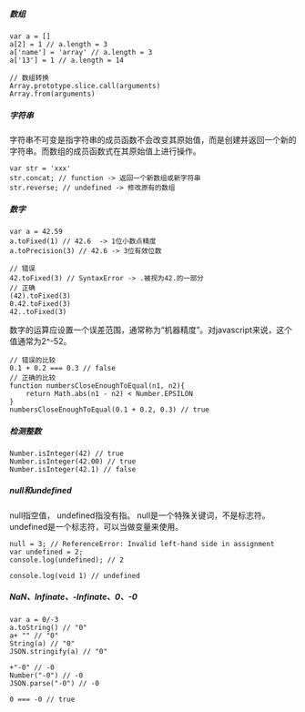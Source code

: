 #####   数组
```
var a = []
a[2] = 1 // a.length = 3
a['name'] = 'array' // a.length = 3
a['13'] = 1 // a.length = 14

// 数组转换
Array.prototype.slice.call(arguments)
Array.from(arguments)
```

#####   字符串
字符串不可变是指字符串的成员函数不会改变其原始值，而是创建并返回一个新的字符串。而数组的成员函数式在其原始值上进行操作。
```
var str = 'xxx'
str.concat; // function -> 返回一个新数组或新字符串
str.reverse; // undefined -> 修改原有的数组
```

#####   数字
```
var a = 42.59
a.toFixed(1) // 42.6  -> 1位小数点精度
a.toPrecision(3) // 42.6 -> 3位有效位数

// 错误
42.toFixed(3) // SyntaxError -> .被视为42.的一部分
// 正确
(42).toFixed(3)
0.42.toFixed(3)
42..toFixed(3)
```

数字的运算应设置一个误差范围，通常称为“机器精度”。对javascript来说，这个值通常为2^-52。
```
// 错误的比较
0.1 + 0.2 === 0.3 // false
// 正确的比较
function numbersCloseEnoughToEqual(n1, n2){
    return Math.abs(n1 - n2) < Number.EPSILON
}
numbersCloseEnoughToEqual(0.1 + 0.2, 0.3) // true
```

#####   检测整数
```
Number.isInteger(42) // true
Number.isInteger(42.00) // true
Number.isInteger(42.1) // false
```
#####   null和undefined
null指空值， undefined指没有指。
null是一个特殊关键词，不是标志符。undefined是一个标志符，可以当做变量来使用。
```
null = 3; // ReferenceError: Invalid left-hand side in assignment
var undefined = 2;
console.log(undefined); // 2

console.log(void 1) // undefined
```
#####   NaN、Infinate、-Infinate、0、-0
```
var a = 0/-3
a.toString() // "0"
a+ "" // "0"
String(a) // "0"
JSON.stringify(a) // "0"

+"-0" // -0
Number("-0") // -0
JSON.parse("-0") // -0

0 === -0 // true
```



